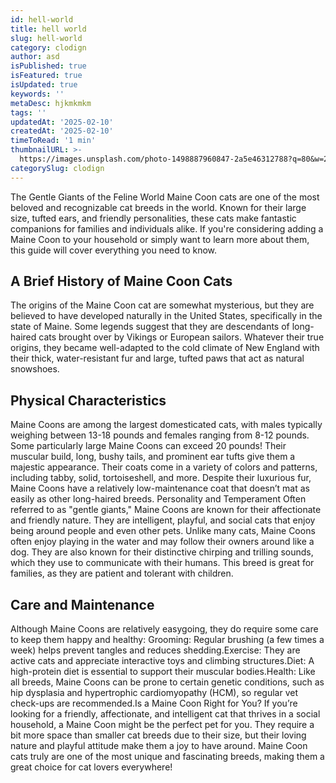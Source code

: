 ```yaml
---
id: hell-world
title: hell world
slug: hell-world
category: clodign
author: asd
isPublished: true
isFeatured: true
isUpdated: true
keywords: ''
metaDesc: hjkmkmkm
tags: ''
updatedAt: '2025-02-10'
createdAt: '2025-02-10'
timeToRead: '1 min'
thumbnailURL: >-
  https://images.unsplash.com/photo-1498887960847-2a5e46312788?q=80&w=2069&auto=format&fit=crop&ixlib=rb-4.0.3&ixid=M3wxMjA3fDB8MHxwaG90by1wYWdlfHx8fGVufDB8fHx8fA%3D%3D
categorySlug: clodign
---
```

<p> The Gentle Giants of the Feline World Maine Coon cats are one of the most beloved and recognizable cat breeds in the world. Known for their large size, tufted ears, and friendly personalities, these cats make fantastic companions for families and individuals alike. If you're considering adding a Maine Coon to your household or simply want to learn more about them, this guide will cover everything you need to know.</p><h2 id="a-brief-history-of-maine-coon-cats"> A Brief History of Maine Coon Cats</h2><p> The origins of the Maine Coon cat are somewhat mysterious, but they are believed to have developed naturally in the United States, specifically in the state of Maine. Some legends suggest that they are descendants of long-haired cats brought over by Vikings or European sailors. Whatever their true origins, they became well-adapted to the cold climate of New England with their thick, water-resistant fur and large, tufted paws that act as natural snowshoes.</p><h2 id="physical-characteristics"> Physical Characteristics</h2><p> Maine Coons are among the largest domesticated cats, with males typically weighing between 13-18 pounds and females ranging from 8-12 pounds. Some particularly large Maine Coons can exceed 20 pounds! Their muscular build, long, bushy tails, and prominent ear tufts give them a majestic appearance. Their coats come in a variety of colors and patterns, including tabby, solid, tortoiseshell, and more. Despite their luxurious fur, Maine Coons have a relatively low-maintenance coat that doesn’t mat as easily as other long-haired breeds. Personality and Temperament Often referred to as "gentle giants," Maine Coons are known for their affectionate and friendly nature. They are intelligent, playful, and social cats that enjoy being around people and even other pets. Unlike many cats, Maine Coons often enjoy playing in the water and may follow their owners around like a dog. They are also known for their distinctive chirping and trilling sounds, which they use to communicate with their humans. This breed is great for families, as they are patient and tolerant with children.</p><h2 id="care-and-maintenance"> Care and Maintenance</h2><p> Although Maine Coons are relatively easygoing, they do require some care to keep them happy and healthy: Grooming: Regular brushing (a few times a week) helps prevent tangles and reduces shedding.Exercise: They are active cats and appreciate interactive toys and climbing structures.Diet: A high-protein diet is essential to support their muscular bodies.Health: Like all breeds, Maine Coons can be prone to certain genetic conditions, such as hip dysplasia and hypertrophic cardiomyopathy (HCM), so regular vet check-ups are recommended.Is a Maine Coon Right for You? If you’re looking for a friendly, affectionate, and intelligent cat that thrives in a social household, a Maine Coon might be the perfect pet for you. They require a bit more space than smaller cat breeds due to their size, but their loving nature and playful attitude make them a joy to have around. Maine Coon cats truly are one of the most unique and fascinating breeds, making them a great choice for cat lovers everywhere!</p>
